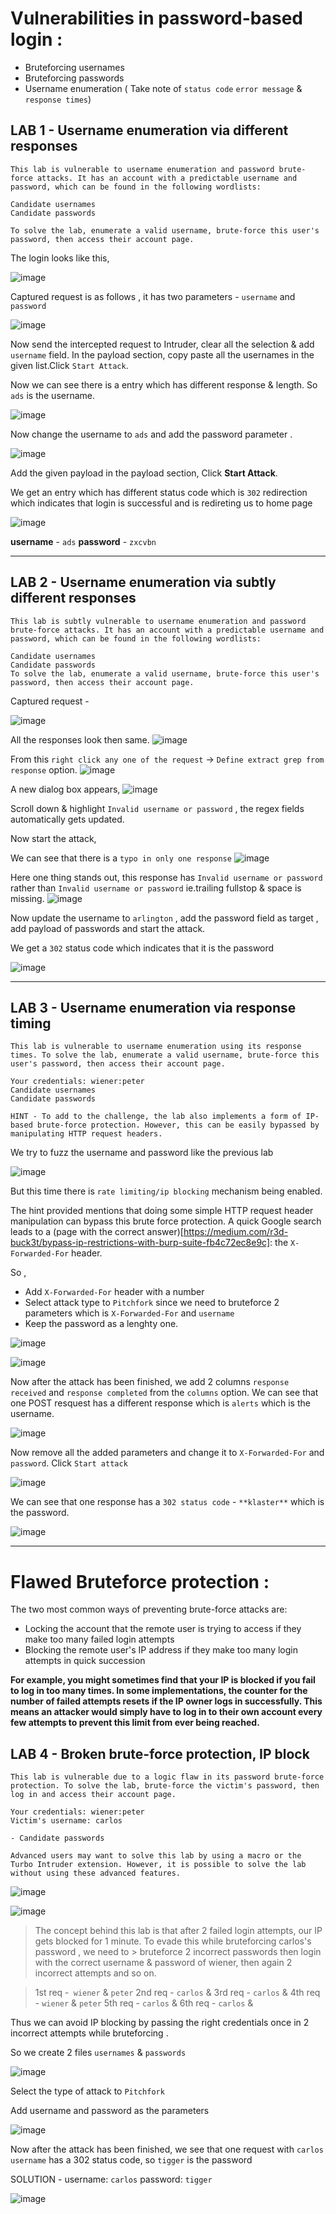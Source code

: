 






# Vulnerabilities in password-based login :

- Bruteforcing usernames
- Bruteforcing passwords
- Username enumeration ( Take note of `status code` `error message` & `response times`)

## LAB 1 - Username enumeration via different responses

```
This lab is vulnerable to username enumeration and password brute-force attacks. It has an account with a predictable username and password, which can be found in the following wordlists:

Candidate usernames
Candidate passwords

To solve the lab, enumerate a valid username, brute-force this user's password, then access their account page.
```

The login looks like this,

![image](https://user-images.githubusercontent.com/67383098/225512065-f8791108-7c7f-4a2b-a8ed-a81e338bd145.png)

Captured request is as follows , it has two parameters - `username` and `password`

![image](https://user-images.githubusercontent.com/67383098/225512182-e55c9fd6-2e79-42d9-9204-2591fe61d837.png)

Now send the intercepted request to Intruder, clear all the selection & add `username` field.
In the payload section, copy paste all the usernames in the given list.Click `Start Attack`.

Now we can see there is a entry which has different response & length. So `ads` is the username.

![image](https://user-images.githubusercontent.com/67383098/225512567-b4ead3d6-ae9c-48e8-a496-703e4082a8c0.png)

Now change the username to `ads` and add the password parameter .

![image](https://user-images.githubusercontent.com/67383098/225512865-f10f65b3-aeda-40cb-92aa-73ed09df4313.png)

Add the given payload in the payload section, Click **Start Attack**.

We get an entry which has different status code which is `302` redirection which indicates  that login is successful and is redireting us to home page

![image](https://user-images.githubusercontent.com/67383098/225513040-c9ca155a-77a9-4538-8aed-84fa80327266.png)

**username** - `ads` **password** - `zxcvbn`

----------------------------------------------------------------------
## LAB 2 - Username enumeration via subtly different responses

```
This lab is subtly vulnerable to username enumeration and password brute-force attacks. It has an account with a predictable username and password, which can be found in the following wordlists:

Candidate usernames
Candidate passwords
To solve the lab, enumerate a valid username, brute-force this user's password, then access their account page.

```
Captured request -

 ![image](https://user-images.githubusercontent.com/67383098/225623669-69cd9be5-fa15-4341-87a8-8eb5afd8e4eb.png)

All the responses look then same.
![image](https://user-images.githubusercontent.com/67383098/225628858-0b29d51a-f1ce-46b9-bedc-da9b8d7ae3e1.png)

From this `right click any one of the request` -> `Define extract grep from response` option.
![image](https://user-images.githubusercontent.com/67383098/225631913-7a32cd56-eb4d-4d02-a24e-42c7cbdf357a.png)

A new dialog box appears, 
![image](https://user-images.githubusercontent.com/67383098/225632233-bf54550e-1869-4a16-a694-faedf246b70f.png)

Scroll down & highlight `Invalid username or password` , the regex fields automatically gets updated.

Now start the attack,

We can see that there is a `typo in only one response`
![image](https://user-images.githubusercontent.com/67383098/225631474-41d736d2-a8ad-4389-8622-033f1fdf6a81.png)

Here one thing stands out, this response has `Invalid username or password ` rather than `Invalid username or password` ie.trailing fullstop & space is missing.
![image](https://user-images.githubusercontent.com/67383098/225633230-5939c304-982d-4d17-9db6-3914912566de.png)

Now update the username to `arlington` , add the password field as target , add payload of passwords and start the attack.

We get a `302` status code which indicates that it is the password

![image](https://user-images.githubusercontent.com/67383098/225638137-53e9b4a6-0b35-4ba2-bc40-cef310eed777.png)

-----------------------------------------------------------

## LAB 3 - Username enumeration via response timing

```
This lab is vulnerable to username enumeration using its response times. To solve the lab, enumerate a valid username, brute-force this user's password, then access their account page.

Your credentials: wiener:peter
Candidate usernames
Candidate passwords

HINT - To add to the challenge, the lab also implements a form of IP-based brute-force protection. However, this can be easily bypassed by manipulating HTTP request headers.
```

We try to fuzz the username and password like the previous lab  

![image](https://user-images.githubusercontent.com/67383098/225657172-9212db9f-770e-4770-b67e-660f54159238.png)

But this time there is `rate limiting/ip blocking` mechanism being enabled.

The hint provided mentions that doing some simple HTTP request header manipulation can bypass this brute force protection. A quick Google search leads to a (page with the correct answer)[https://medium.com/r3d-buck3t/bypass-ip-restrictions-with-burp-suite-fb4c72ec8e9c]: the `X-Forwarded-For` header.

So ,

- Add `X-Forwarded-For` header with a number
- Select attack type to `Pitchfork` since we need to bruteforce 2 parameters which is `X-Forwarded-For` and `username`
- Keep the password as a lenghty one.



![image](https://user-images.githubusercontent.com/67383098/226356933-b9985a32-0762-4de8-aad1-673eb0a5af3f.png)


![image](https://user-images.githubusercontent.com/67383098/226356359-3891ce36-22b3-44f5-823b-d8a966bd6e95.png)

Now after the attack has been finished, we add 2 columns `response received` and `response completed` from the `columns` option.
We can see that one POST resquest has a different response which is `alerts` which is the username. 

![image](https://user-images.githubusercontent.com/67383098/226356459-a1d32d3d-8851-4cf3-8f5f-b2ff3cfceb01.png)

Now remove all the added parameters and change it to `X-Forwarded-For` and `password`. Click `Start attack`

![image](https://user-images.githubusercontent.com/67383098/226357386-aa2570d4-3983-4257-8898-d150bac382f0.png)

We can see that one response has a `302 status code` - `**klaster**` which is the password.

![image](https://user-images.githubusercontent.com/67383098/226357574-4eb25461-ecf7-4dfa-a8b0-58747e4858de.png)

-------------------------------------------------------------------------------


# Flawed Bruteforce protection :

The two most common ways of preventing brute-force attacks are:

- Locking the account that the remote user is trying to access if they make too many failed login attempts
- Blocking the remote user's IP address if they make too many login attempts in quick succession

**For example, you might sometimes find that your IP is blocked if you fail to log in too many times. In some implementations, the counter for the number of failed attempts resets if the IP owner logs in successfully. This means an attacker would simply have to log in to their own account every few attempts to prevent this limit from ever being reached.**

## LAB 4 - Broken brute-force protection, IP block

```
This lab is vulnerable due to a logic flaw in its password brute-force protection. To solve the lab, brute-force the victim's password, then log in and access their account page.

Your credentials: wiener:peter
Victim's username: carlos

- Candidate passwords

Advanced users may want to solve this lab by using a macro or the Turbo Intruder extension. However, it is possible to solve the lab without using these advanced features.
```
![image](https://user-images.githubusercontent.com/67383098/226528347-f0566be7-28e0-4b47-9a55-29e1728747c7.png)


![image](https://user-images.githubusercontent.com/67383098/226527797-8688214b-2681-41df-863c-ee7c8847c126.png)


> The concept behind this lab is that after 2 failed login attempts, our IP gets blocked for 1 minute. To evade this while bruteforcing carlos's password , we need to > bruteforce 2 incorrect passwords then login with the correct username & password of wiener, then again 2 incorrect attempts and so on.

> 1st req -` wiener` & `peter`
> 2nd req - `carlos` & <one of pass from the list given>
> 3rd req - `carlos` & <one of pass from the list given>
> 4th req - `wiener` & `peter`
> 5th req - `carlos` & <one of pass from the list given>
> 6th req - `carlos` & <one of pass from the list given>

Thus we can avoid IP blocking by passing the right credentials once in 2 incorrect attempts while bruteforcing .

So we create 2 files `usernames` & `passwords`

![image](https://user-images.githubusercontent.com/67383098/226531018-a608f917-a969-46da-8a62-ce94145857e2.png)

Select the type of attack to `Pitchfork`

Add username and password as the parameters

![image](https://user-images.githubusercontent.com/67383098/226531198-cd3a816a-5592-445e-b0ff-c4ac8bf98dd5.png)

Now after the attack has been finished, we see that one request with `carlos username` has a 302 status code, so `tigger` is the password

SOLUTION - username: `carlos` password: `tigger`

![image](https://user-images.githubusercontent.com/67383098/226532002-7a91fd21-c7be-44c4-88ec-e8a3c4bfc2a5.png)






